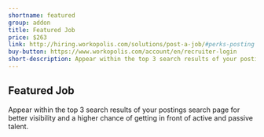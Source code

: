 ```yaml
---
shortname: featured
group: addon
title: Featured Job
price: $263
link: http://hiring.workopolis.com/solutions/post-a-job/#perks-posting
buy-button: https://www.workopolis.com/account/en/recruiter-login
short-description: Appear within the top 3 search results of your postings search page for better visibility and a higher chance of getting in front of active and passive talent.
---
```


## Featured Job

Appear within the top 3 search results of your postings search page for better visibility and a higher chance of getting in front of active and passive talent.
